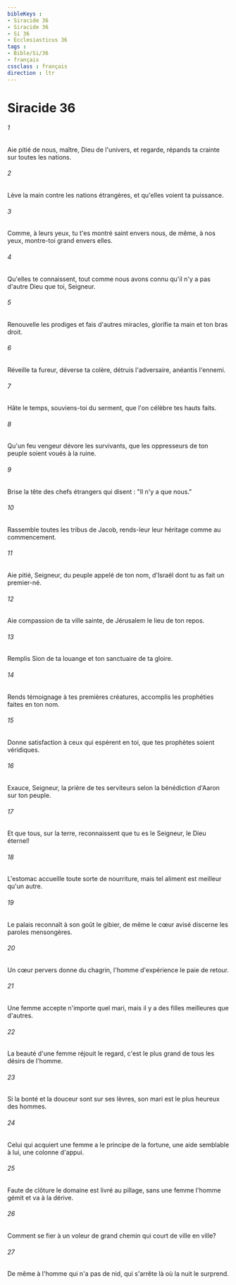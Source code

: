 ```yaml
---
bibleKeys : 
- Siracide 36
- Siracide 36
- Si 36
- Ecclesiasticus 36
tags : 
- Bible/Si/36
- français
cssclass : français
direction : ltr
---
```


# Siracide 36

###### 1
Aie pitié de nous, maître, Dieu de l'univers, et regarde, répands ta crainte sur toutes les nations.
###### 2
Lève la main contre les nations étrangères, et qu'elles voient ta puissance.
###### 3
Comme, à leurs yeux, tu t'es montré saint envers nous, de même, à nos yeux, montre-toi grand envers elles.
###### 4
Qu'elles te connaissent, tout comme nous avons connu qu'il n'y a pas d'autre Dieu que toi, Seigneur.
###### 5
Renouvelle les prodiges et fais d'autres miracles, glorifie ta main et ton bras droit.
###### 6
Réveille ta fureur, déverse ta colère, détruis l'adversaire, anéantis l'ennemi.
###### 7
Hâte le temps, souviens-toi du serment, que l'on célèbre tes hauts faits.
###### 8
Qu'un feu vengeur dévore les survivants, que les oppresseurs de ton peuple soient voués à la ruine.
###### 9
Brise la tête des chefs étrangers qui disent : "Il n'y a que nous."
###### 10
Rassemble toutes les tribus de Jacob, rends-leur leur héritage comme au commencement.
###### 11
Aie pitié, Seigneur, du peuple appelé de ton nom, d'Israël dont tu as fait un premier-né.
###### 12
Aie compassion de ta ville sainte, de Jérusalem le lieu de ton repos.
###### 13
Remplis Sion de ta louange et ton sanctuaire de ta gloire.
###### 14
Rends témoignage à tes premières créatures, accomplis les prophéties faites en ton nom.
###### 15
Donne satisfaction à ceux qui espèrent en toi, que tes prophètes soient véridiques.
###### 16
Exauce, Seigneur, la prière de tes serviteurs selon la bénédiction d'Aaron sur ton peuple.
###### 17
Et que tous, sur la terre, reconnaissent que tu es le Seigneur, le Dieu éternel!
###### 18
L'estomac accueille toute sorte de nourriture, mais tel aliment est meilleur qu'un autre.
###### 19
Le palais reconnaît à son goût le gibier, de même le cœur avisé discerne les paroles mensongères.
###### 20
Un cœur pervers donne du chagrin, l'homme d'expérience le paie de retour.
###### 21
Une femme accepte n'importe quel mari, mais il y a des filles meilleures que d'autres.
###### 22
La beauté d'une femme réjouit le regard, c'est le plus grand de tous les désirs de l'homme.
###### 23
Si la bonté et la douceur sont sur ses lèvres, son mari est le plus heureux des hommes.
###### 24
Celui qui acquiert une femme a le principe de la fortune, une aide semblable à lui, une colonne d'appui.
###### 25
Faute de clôture le domaine est livré au pillage, sans une femme l'homme gémit et va à la dérive.
###### 26
Comment se fier à un voleur de grand chemin qui court de ville en ville?
###### 27
De même à l'homme qui n'a pas de nid, qui s'arrête là où la nuit le surprend.
